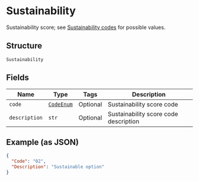 
# Sustainability

Sustainability score; see [Sustainability codes](https://developer.postnl.nl/docs/#/http/reference-data/reference-codes/sustainability-codes) for possible values.

## Structure

`Sustainability`

## Fields

| Name | Type | Tags | Description |
|  --- | --- | --- | --- |
| `code` | [`CodeEnum`](../../doc/models/code-enum.md) | Optional | Sustainability score code |
| `description` | `str` | Optional | Sustainability score code description |

## Example (as JSON)

```json
{
  "Code": "02",
  "Description": "Sustainable option"
}
```

